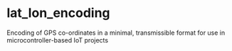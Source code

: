 # lat_lon_encoding
Encoding of GPS co-ordinates in a minimal, transmissible format for use in microcontroller-based IoT projects
